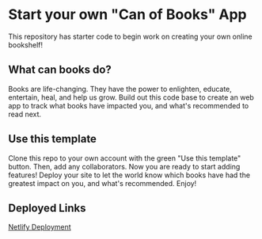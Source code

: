 # Start your own "Can of Books" App

This repository has starter code to begin work on creating your own online bookshelf!

## What can books do?

Books are life-changing. They have the power to enlighten, educate, entertain, heal, and help us grow. Build out this code base to create an web app to track what books have impacted you, and what's recommended to read next.

## Use this template

Clone this repo to your own account with the green "Use this template" button. Then, add any collaborators. Now you are ready to start adding features! Deploy your site to let the world know which books have had the greatest impact on you, and what's recommended. Enjoy!


## Deployed Links

[Netlify Deployment](https://can-of-books-bk-ap.netlify.app) 
